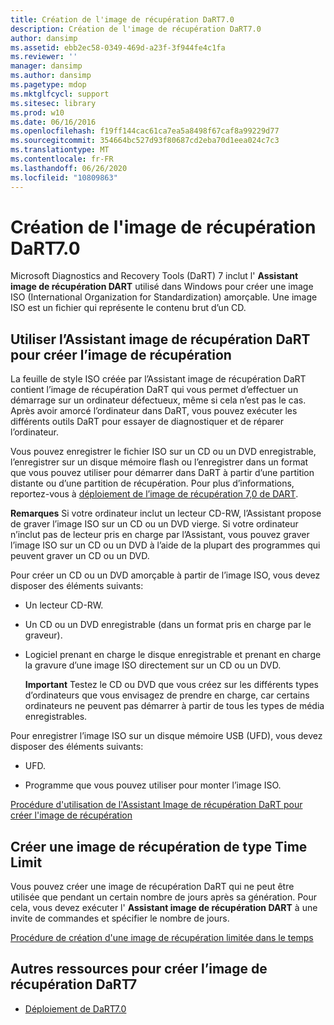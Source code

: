 ```yaml
---
title: Création de l'image de récupération DaRT7.0
description: Création de l'image de récupération DaRT7.0
author: dansimp
ms.assetid: ebb2ec58-0349-469d-a23f-3f944fe4c1fa
ms.reviewer: ''
manager: dansimp
ms.author: dansimp
ms.pagetype: mdop
ms.mktglfcycl: support
ms.sitesec: library
ms.prod: w10
ms.date: 06/16/2016
ms.openlocfilehash: f19ff144cac61ca7ea5a8498f67caf8a99229d77
ms.sourcegitcommit: 354664bc527d93f80687cd2eba70d1eea024c7c3
ms.translationtype: MT
ms.contentlocale: fr-FR
ms.lasthandoff: 06/26/2020
ms.locfileid: "10809863"
---
```

# Création de l'image de récupération DaRT7.0


Microsoft Diagnostics and Recovery Tools (DaRT) 7 inclut l' **Assistant image de récupération DART** utilisé dans Windows pour créer une image ISO (International Organization for Standardization) amorçable. Une image ISO est un fichier qui représente le contenu brut d’un CD.

## Utiliser l’Assistant image de récupération DaRT pour créer l’image de récupération


La feuille de style ISO créée par l’Assistant image de récupération DaRT contient l’image de récupération DaRT qui vous permet d’effectuer un démarrage sur un ordinateur défectueux, même si cela n’est pas le cas. Après avoir amorcé l’ordinateur dans DaRT, vous pouvez exécuter les différents outils DaRT pour essayer de diagnostiquer et de réparer l’ordinateur.

Vous pouvez enregistrer le fichier ISO sur un CD ou un DVD enregistrable, l’enregistrer sur un disque mémoire flash ou l’enregistrer dans un format que vous pouvez utiliser pour démarrer dans DaRT à partir d’une partition distante ou d’une partition de récupération. Pour plus d’informations, reportez-vous à [déploiement de l’image de récupération 7,0 de DART](deploying-the-dart-70-recovery-image-dart-7.md).

**Remarques**  Si votre ordinateur inclut un lecteur CD-RW, l’Assistant propose de graver l’image ISO sur un CD ou un DVD vierge. Si votre ordinateur n’inclut pas de lecteur pris en charge par l’Assistant, vous pouvez graver l’image ISO sur un CD ou un DVD à l’aide de la plupart des programmes qui peuvent graver un CD ou un DVD.

 

Pour créer un CD ou un DVD amorçable à partir de l’image ISO, vous devez disposer des éléments suivants:

-   Un lecteur CD-RW.

-   Un CD ou un DVD enregistrable (dans un format pris en charge par le graveur).

-   Logiciel prenant en charge le disque enregistrable et prenant en charge la gravure d’une image ISO directement sur un CD ou un DVD.

    **Important**  Testez le CD ou DVD que vous créez sur les différents types d’ordinateurs que vous envisagez de prendre en charge, car certains ordinateurs ne peuvent pas démarrer à partir de tous les types de média enregistrables.

     

Pour enregistrer l’image ISO sur un disque mémoire USB (UFD), vous devez disposer des éléments suivants:

-   UFD.

-   Programme que vous pouvez utiliser pour monter l’image ISO.

[Procédure d'utilisation de l'Assistant Image de récupération DaRT pour créer l'image de récupération](how-to-use-the-dart-recovery-image-wizard-to-create-the-recovery-image-dart-7.md)

## Créer une image de récupération de type Time Limit


Vous pouvez créer une image de récupération DaRT qui ne peut être utilisée que pendant un certain nombre de jours après sa génération. Pour cela, vous devez exécuter l' **Assistant image de récupération DART** à une invite de commandes et spécifier le nombre de jours.

[Procédure de création d'une image de récupération limitée dans le temps](how-to-create-a-time-limited-recovery-image-dart-7.md)

## Autres ressources pour créer l’image de récupération DaRT7


-   [Déploiement de DaRT7.0](deploying-dart-70-new-ia.md)

 

 





